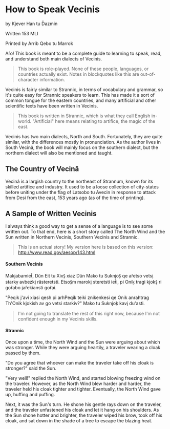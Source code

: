 # How to Speak Vecinis
by Kjever Han tu D̄azmin

Written 153 MLI

Printed by Arrib Qebo tu Marrok

Ar̂o! This book is meant to be a complete guide to learning to speak, read, and understand both main dialects of Vecinis.

> This book is role-played. None of these people, languages, or countries actually exist. Notes in blockquotes like this are out-of-character information.

Vecinis is fairly similar to Strannic, in terms of vocabulary and grammar, so it's quite easy for Strannic speakers to learn. This has made it a sort of common tongue for the eastern countries, and many artificial and other scientific texts have been written in Vecinis.

> This book is written in Strannic, which is what they call English in-world. "Artificial" here means relating to artifice, the magic of the east.

Vecinis has two main dialects, North and South. Fortunately, they are quite similar, with the differences mostly in pronunciation. As the author lives in South Vecinâ, the book will mainly focus on the southern dialect, but the northern dialect will also be mentioned and taught.

## The Country of Vecinâ
Vecinâ is a largish country to the northeast of Strannum, known for its skilled artifice and industry. It used to be a loose collection of city-states before uniting under the flag of Latsobo tu Avecin in response to attack from Desi from the east, 153 years ago (as of the time of printing).

## A Sample of Written Vecinis
I always think a good way to get a sense of a language is to see some written out. To that end, here is a short story called The North Wind and the Sun written in Northern Vecinis, Southern Vecinis and Strannic.

> This is an actual story! My version here is based on this version: http://www.read.gov/aesop/143.html

#### Southern Vecinis
Makjabamiet̄, Dûn Eit tu Xixs̗̄ xiaz Dûn Mako tu Suknjos̗̄ qe ar̂etso vetsi̗ starkv̗ avbezki̗ râsteretsti. Etsos̗̄m maroki̗ steretsti iet̄i, pi Onik̗ tragi kjoks̗̄ ri gor̂abo jar̂ekiansti gor̂ai.

"Peqik j'avi xiasi qesh pi arhPeqik teiki znikenkesi qe Onik anrahtrag Th'Onik kjokish av go vetsi starkiv?" Mako tu Suknjok̗ kavi̗ du'asti.

> I'm not going to translate the rest of this right now, because I'm not confident enough in my Vecinis skills.

#### Strannic

Once upon a time, the North Wind and the Sun were arguing about which was stronger. While they were arguing heartily, a traveler wearing a cloak passed by them. 

"Do you agree that whoever can make the traveler take off his cloak is stronger?" said the Sun.

"Very well!" replied the North Wind, and started blowing freezing wind on the traveler. However, as the North Wind blew harder and harder, the traveler held his cloak tighter and tighter. Eventually, the North Wind gave up, huffing and puffing.

Next, it was the Sun's turn. He shone his gentle rays down on the traveler, and the traveler unfastened his cloak and let it hang on his shoulders. As the Sun shone hotter and brighter, the traveler wiped his brow, took off his cloak, and sat down in the shade of a tree to escape the blazing heat.